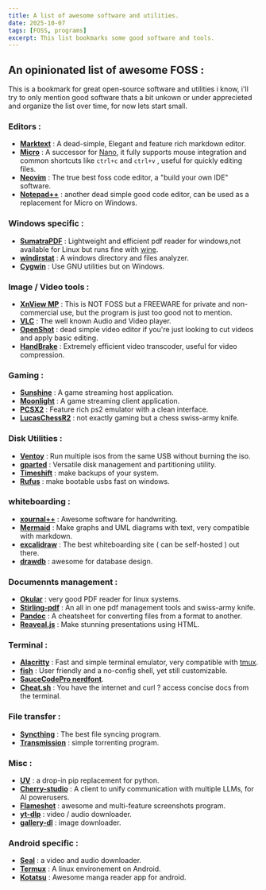 ```yaml
---
title: A list of awesome software and utilities.
date: 2025-10-07
tags: [FOSS, programs]
excerpt: This list bookmarks some good software and tools.
---
```


## An opinionated list of awesome FOSS :

This is a bookmark for great open-source software and utilities i know, i'll try to only mention good software thats a bit unkown or under apprecieted and organize the list over time, for now lets start small.

### Editors :

- [**Marktext**](https://github.com/marktext/marktext) : A dead-simple, Elegant and feature rich markdown editor.
- [**Micro**](https://micro-editor.github.io/) : A successor for [Nano](https://en.wikipedia.org/wiki/GNU_nano), it fully supports mouse integration and common shortcuts like `ctrl+c` and `ctrl+v` , useful for quickly editing files.
- [**Neovim**](https://neovim.io/) : The true best foss code editor, a "build your own IDE" software.
- [**Notepad++**](https://notepad-plus-plus.org/) : another dead simple good code editor, can be used as a replacement for Micro on Windows.

### Windows specific :

- [**SumatraPDF**](https://www.sumatrapdfreader.org/free-pdf-reader) : Lightweight and efficient pdf reader for windows,not available for Linux but runs fine with [wine](https://www.winehq.org/).
- [**windirstat**](https://windirstat.net/) : A windows directory and files analyzer.
- [**Cygwin**](https://www.cygwin.com/) : Use GNU utilities but on Windows.

### Image / Video tools :

- [**XnView MP**](https://www.xnview.com/en/xnview/) : This is NOT FOSS but a FREEWARE for private and non-commercial use, but the program is just too good not to mention.
- [**VLC**](https://www.videolan.org/) : The well known Audio and Video player.
- [**OpenShot**](https://www.openshot.org/) : dead simple video editor if you're just looking to cut videos and apply basic editing.
- [**HandBrake**](https://handbrake.fr/) : Extremely efficient video transcoder, useful for video compression.

### Gaming :

- [**Sunshine**](https://github.com/LizardByte/Sunshine) : A game streaming host application.
- [**Moonlight**](https://moonlight-stream.org/) : A game streaming client application.
- [**PCSX2**](https://pcsx2.net/) : Feature rich ps2 emulator with a clean interface.
- [**LucasChessR2**](https://lucaschess.pythonanywhere.com/) : not exactly gaming but a chess swiss-army knife.

### Disk Utilities :

- [**Ventoy**](https://www.ventoy.net/en/index.html) : Run multiple isos from the same USB without burning the iso.
- [**gparted**](https://gparted.org/) : Versatile disk management and partitioning utility.
- [**Timeshift**](https://github.com/linuxmint/timeshift) : make backups of your system.
- [**Rufus**](https://rufus.ie/en/) : make bootable usbs fast on windows.

### whiteboarding :

- [**xournal++**](https://xournalpp.github.io/) : Awesome software for handwriting.
- [**Mermaid**](https://github.com/mermaid-js/mermaid) : Make graphs and UML diagrams with text, very compatible with markdown.
- [**excalidraw**](https://github.com/excalidraw/excalidraw) : The best whiteboarding site ( can be self-hosted ) out there.
- [**drawdb**](https://www.drawdb.app/) : awesome for database design.

### Documennts management :

- [**Okular**](https://okular.kde.org/) : very good PDF reader for linux systems.
- [**Stirling-pdf**](https://github.com/Stirling-Tools/Stirling-PDF) : An all in one pdf management tools and swiss-army knife.
- [**Pandoc**](https://pandoc.org/) : A cheatsheet for converting files from a format to another.
- [**Reaveal.js**](https://revealjs.com/) : Make stunning presentations using HTML.

### Terminal :

- [**Alacritty**](https://github.com/alacritty/alacritty) : Fast and simple terminal emulator, very compatible with [tmux](https://github.com/tmux/tmux/wiki).
- [**fish**](https://fishshell.com/) : User friendly and a no-config shell, yet still customizable.
- [**SauceCodePro nerdfont**](https://github.com/ryanoasis/nerd-fonts).
- [**Cheat.sh**](https://github.com/chubin/cheat.sh) : You have the internet and curl ? access concise docs from the terminal.

### File transfer :

- [**Syncthing**](https://syncthing.net/) : The best file syncing program.
- [**Transmission**](https://transmissionbt.com/) : simple torrenting program.

### Misc :

- [**UV**](https://docs.astral.sh/uv/) : a drop-in pip replacement for python.
- [**Cherry-studio**](https://github.com/CherryHQ/cherry-studio) : A client to unify communication with multiple LLMs, for AI powerusers.
- [**Flameshot**](https://flameshot.org/) : awesome and multi-feature screenshots program.
- [**yt-dlp**](https://github.com/yt-dlp/yt-dlp) : video / audio downloader.
- [**gallery-dl**](https://github.com/mikf/gallery-dl) : image downloader.

### Android specific :

- [**Seal**](https://sealapk.net/) : a video and audio downloader.
- [**Termux**](https://termux.dev/en/) : A linux environement on Android.
- [**Kotatsu**](https://kotatsu.app/) : Awesome manga reader app for android.

